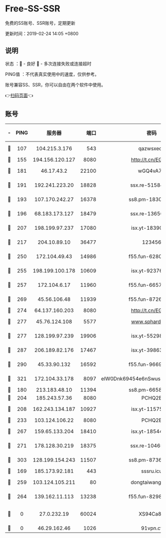 # Free-SS-SSR

免费的SS账号、SSR账号，定期更新

更新时间：2019-02-24 14:05 +0800

## 说明

状态     ：🙂 - 良好 🙁 - 多次连接失败或连接超时

PING值   ：不代表真实使用中的速度，仅供参考。

账号兼容SS、SSR，你可以自由在两个软件中使用。

👉[扫码页面](https://liesauer.github.io/free-ss-ssr.github.io/)👈

## 账号

|-|PING|服务器|端口|密码|加密方式|区域|
|:----:|:----:|:-----:|-----:|:----:|:----:|:----:|
|🙂|107|104.215.3.176|543|qazwsxedc|aes-256-gcm|JP|
|🙂|155|194.156.120.127|8080|http://t.cn/EGJIyrl|rc4-md5|RU|
|🙂|181|46.17.43.2|22100|wGQ4vA7D|aes-256-gcm|RU|
|🙂|191|192.241.223.20|18828|ssx.re-51584753|aes-256-cfb|US|
|🙂|193|107.170.242.27|16378|ss8.pm-18305798|aes-256-cfb|US|
|🙂|196|68.183.173.127|18479|ssx.re-13656982|aes-256-cfb|US|
|🙂|207|198.199.97.237|17080|isx.yt-18390147|aes-256-cfb|US|
|🙂|217|204.10.89.10|36477|123456|aes-256-cfb|US|
|🙂|250|172.104.49.43|14986|f55.fun-62809242|aes-256-cfb|SG|
|🙂|255|198.199.100.178|10609|isx.yt-92376934|aes-256-cfb|US|
|🙂|257|172.104.6.17|11960|f55.fun-66579166|aes-256-cfb|US|
|🙂|269|45.56.106.48|11939|f55.fun-87263738|aes-256-cfb|US|
|🙂|274|64.137.160.203|8080|http://t.cn/EGJIyrl|rc4-md5|CA|
|🙂|277|45.76.124.108|5577|www.sphard.com|aes-256-cfb|AU|
|🙂|277|128.199.97.239|19906|isx.yt-55298055|aes-256-cfb|SG|
|🙂|287|206.189.82.176|17467|isx.yt-39863046|aes-256-cfb|SG|
|🙂|290|45.33.90.132|16592|f55.fun-96694755|aes-256-cfb|US|
|🙂|321|172.104.33.178|8097|eIW0Dnk69454e6nSwuspv9DmS201tQ0D|aes-256-cfb|SG|
|🙂|180|213.183.48.10|11394|ss8.pm-66583704|rc4-md5|RU|
|🙂|204|185.243.57.36|8080|PCHQ2E|rc4-md5|US|
|🙂|208|162.243.134.187|10927|isx.yt-11575973|aes-256-cfb|US|
|🙂|233|103.124.106.22|8080|PCHQ2E|rc4-md5|US|
|🙂|267|159.65.133.204|18410|isx.yt-18544574|aes-256-cfb|SG|
|🙂|271|178.128.30.219|18375|ssx.re-10465888|aes-256-cfb|SG|
|🙂|303|128.199.154.243|11507|ss8.pm-87365089|aes-256-cfb|SG|
|🙁|169|185.173.92.181|443|sssru.icu|rc4-md5|RU|
|🙁|259|103.124.105.211|80|dongtaiwang.com|aes-256-cfb|US|
|🙁|264|139.162.11.113|13238|f55.fun-82987043|aes-256-cfb|SG|
|🙁|0|27.0.232.19|60024|XS94Ca8K|xchacha20-ietf-poly1305|HK|
|🙁|0|46.29.162.46|1026|91vpn.cf|rc4-md5|RU|
